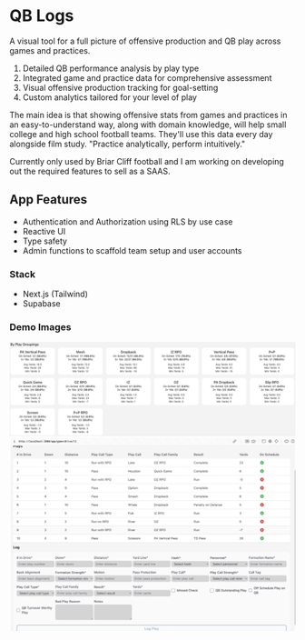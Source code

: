 # QB Logs
A visual tool for a full picture of offensive production and QB play across games and practices.
1. Detailed QB performance analysis by play type
2. Integrated game and practice data for comprehensive assessment
3. Visual offensive production tracking for goal-setting
4. Custom analytics tailored for your level of play

The main idea is that showing offensive stats from games and practices in an easy-to-understand way, along with domain knowledge, will help small college and high school football teams. They'll use this data every day alongside film study. "Practice analytically, perform intuitively."

Currently only used by Briar Cliff football and I am working on developing out the required features to sell as a SAAS.

## App Features
- Authentication and Authorization using RLS by use case
- Reactive UI
- Type safety
- Admin functions to scaffold team setup and user accounts

### Stack
- Next.js (Tailwind)
- Supabase

### Demo Images
![QB Logs demo image](images/QBL-family-breakdown.png)
![QB Logs demo image](images/QBL-log.png)
